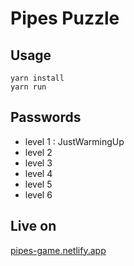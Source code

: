 # Pipes Puzzle

## Usage
```
yarn install
yarn run
```

## Passwords

- level 1 : JustWarmingUp
- level 2 
- level 3
- level 4
- level 5
- level 6

## Live on

[pipes-game.netlify.app](https://pipes-game.netlify.app/)